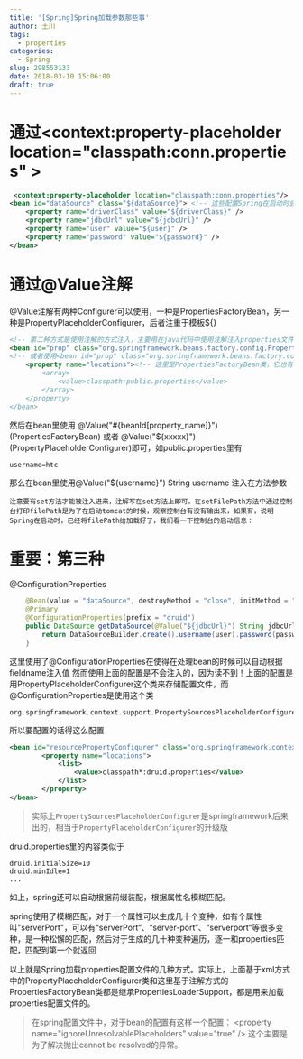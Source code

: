 ```yaml
---
title: '[Spring]Spring加载参数那些事'
author: 土川
tags:
  - properties
categories:
  - Spring
slug: 298553133
date: 2018-03-10 15:06:00
draft: true
---
```

# 通过&lt;context:property-placeholder location="classpath:conn.properties" &gt;
```xml
 <context:property-placeholder location="classpath:conn.properties"/>
<bean id="dataSource" class="${dataSource}"> <!-- 这些配置Spring在启动时会去conn.properties中找 -->  
    <property name="driverClass" value="${driverClass}" />  
    <property name="jdbcUrl" value="${jdbcUrl}" />  
    <property name="user" value="${user}" />  
    <property name="password" value="${password}" />  
</bean>  
```
# 通过@Value注解
@Value注解有两种Configurer可以使用，一种是PropertiesFactoryBean，另一种是PropertyPlaceholderConfigurer，后者注重于模板${}
```xml
<!-- 第二种方式是使用注解的方式注入，主要用在java代码中使用注解注入properties文件中相应的value值 -->  
<bean id="prop" class="org.springframework.beans.factory.config.PropertyPlaceholderConfigurer">  
<!-- 或者使用<bean id="prop" class="org.springframework.beans.factory.config.PropertiesFactoryBean">  -->
    <property name="locations"><!-- 这里是PropertiesFactoryBean类，它也有个locations属性，也是接收一个数组，跟上面一样  
        <array>  
            <value>classpath:public.properties</value>  
        </array>  
    </property>  
</bean>  
```
然后在bean里使用
@Value("#{beanId[property_name]}")(PropertiesFactoryBean)
或者
@Value("${xxxxx}")(PropertyPlaceholderConfigurer)即可，如public.properties里有

    username=htc  
那么在bean里使用@Value("${username}") String username 注入在方法参数

    注意要有set方法才能被注入进来，注解写在set方法上即可。在setFilePath方法中通过控制台打印filePath是为了在启动tomcat的时候，观察控制台有没有输出来，如果有，说明Spring在启动时，已经将filePath给加载好了，我们看一下控制台的启动信息：



# 重要：第三种
@ConfigurationProperties
```java
    @Bean(value = "dataSource", destroyMethod = "close", initMethod = "init")
    @Primary
    @ConfigurationProperties(prefix = "druid")
    public DataSource getDataSource(@Value("${jdbcUrl}") String jdbcUrl,@Value("${user}") String user,@Value("${password}") String password){
        return DataSourceBuilder.create().username(user).password(password).type(DruidDataSource.class).url(jdbcUrl).build();
    }
```
这里使用了@ConfigurationProperties在使得在处理bean的时候可以自动根据fieldname注入值
然而使用上面的配置是不会注入的，因为读不到！上面的配置是用PropertyPlaceholderConfigurer这个类来存储配置文件，而@ConfigurationProperties是使用这个类

    org.springframework.context.support.PropertySourcesPlaceholderConfigurer
所以要配置的话得这么配置
```xml
<bean id="resourcePropertyConfigurer" class="org.springframework.context.support.PropertySourcesPlaceholderConfigurer">
        <property name="locations">
            <list>
                <value>classpath*:druid.properties</value>
            </list>
        </property>
</bean>
```
> 实际上`PropertySourcesPlaceholderConfigurer`是springframework后来出的，相当于`PropertyPlaceholderConfigurer`的升级版


druid.properties里的内容类似于

    druid.initialSize=10
    druid.minIdle=1
    ...
如上，spring还可以自动根据前缀装配，根据属性名模糊匹配。

spring使用了模糊匹配，对于一个属性可以生成几十个变种，如有个属性叫"serverPort"，可以有“serverPort“、“server-port“、“serverport“等很多变种，是一种松懈的匹配，然后对于生成的几十种变种遍历，逐一和properties匹配，匹配到第一个就返回

以上就是Spring加载properties配置文件的几种方式。实际上，上面基于xml方式中的PropertyPlaceholderConfigurer类和这里基于注解方式的PropertiesFactoryBean类都是继承PropertiesLoaderSupport，都是用来加载properties配置文件的。

> 在spring配置文件中，对于bean的配置有这样一个配置：
&lt;property name="ignoreUnresolvablePlaceholders" value="true" /&gt; 
这个主要是为了解决抛出cannot be resolved的异常。